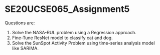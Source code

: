 # SE20UCSE065_Assignment5

Questions are: <br>
1. Solve the NASA-RUL problem using a Regression approach.<br>
2. Fine-Tune ResNet model to classify cat and dog.<br>
3. Solve the SunSpot Activity Problem using time-series analysis model like SARIMA.
